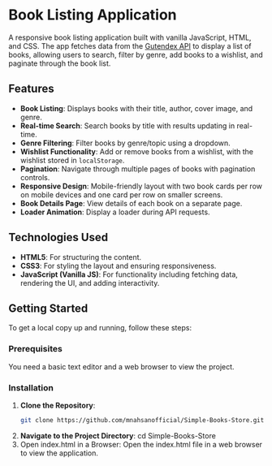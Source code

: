 ﻿# Book Listing Application

A responsive book listing application built with vanilla JavaScript, HTML, and CSS. The app fetches data from the [Gutendex API](https://gutendex.com/) to display a list of books, allowing users to search, filter by genre, add books to a wishlist, and paginate through the book list.

## Features

- **Book Listing**: Displays books with their title, author, cover image, and genre.
- **Real-time Search**: Search books by title with results updating in real-time.
- **Genre Filtering**: Filter books by genre/topic using a dropdown.
- **Wishlist Functionality**: Add or remove books from a wishlist, with the wishlist stored in `localStorage`.
- **Pagination**: Navigate through multiple pages of books with pagination controls.
- **Responsive Design**: Mobile-friendly layout with two book cards per row on mobile devices and one card per row on smaller screens.
- **Book Details Page**: View details of each book on a separate page.
- **Loader Animation**: Display a loader during API requests.

## Technologies Used

- **HTML5**: For structuring the content.
- **CSS3**: For styling the layout and ensuring responsiveness.
- **JavaScript (Vanilla JS)**: For functionality including fetching data, rendering the UI, and adding interactivity.

## Getting Started

To get a local copy up and running, follow these steps:

### Prerequisites

You need a basic text editor and a web browser to view the project.

### Installation

1. **Clone the Repository**:
   ```bash
   git clone https://github.com/mnahsanofficial/Simple-Books-Store.git
2. **Navigate to the Project Directory**:
   cd Simple-Books-Store
3. Open index.html in a Browser: Open the index.html file in a web browser to view the application.



